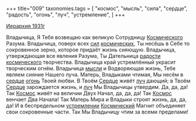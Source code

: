 +++
title="009"
taxonomies.tags = [
 "космос",
 "мысль",
 "сила",
 "сердце",
 "радость",
 "огонь",
 "луч",
 "устремление",
]
+++

[Иерархия 1931г](/agni/1931)

Владычица, Я Тебя возвещаю как великую Сотрудницу [Космического](/tags/космос) Разума. Владычица, поверх всех [сил](/tags/сила) [космических](/tags/космос), Ты несёшь в Себе то сокровенное зерно, которое придаёт жизнь сияющую. Владычица, утверждающая все явления Разума, Ты Дательница [радости](/tags/радость) [космического](/tags/космос) творчества. Владычица край устремлённый украсит творческим огнём. Владычица [мысли](/tags/мысль) и Водворяющая жизнь, Тебе являем сияние Нашего луча. Матерь, Владыками чтимая, Мы несём в [сердце](/tags/сердце) [огонь](/tags/огонь) Твоей любви. В Твоём [Сердце](/tags/сердце) живёт [луч](/tags/луч) дающий; в Твоём [Сердце](/tags/сердце) зарождается жизнь, и [луч](/tags/луч) Мы Владычицы утвердим. Да, да, да! Так [Космос](/tags/космос) живёт на величии Двух Начал, да, да, да! Так [Космос](/tags/космос) венчает Два Начала! Так Матерь Мира и Владыки строят жизнь, да, да, да! И в беспредельном [устремлении](/tags/устремление) [Космический](/tags/космос) Магнит объединяет свои сокровенные части. Так Мы Владычицу чтим за всеми пределами!   

